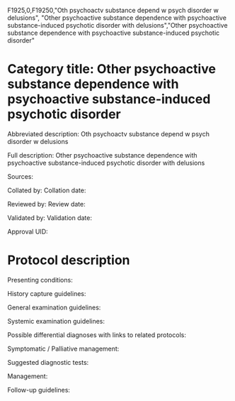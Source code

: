 F1925,0,F19250,"Oth psychoactv substance depend w psych disorder w delusions", "Other psychoactive substance dependence with psychoactive substance-induced psychotic disorder with delusions","Other psychoactive substance dependence with psychoactive substance-induced psychotic disorder"
# Category title: Other psychoactive substance dependence with psychoactive substance-induced psychotic disorder

Abbreviated description: Oth psychoactv substance depend w psych disorder w delusions

Full description: Other psychoactive substance dependence with psychoactive substance-induced psychotic disorder with delusions

Sources:

Collated by:
Collation date:

Reviewed by:
Review date:

Validated by:
Validation date:

Approval UID:

# Protocol description

Presenting conditions:

History capture guidelines:

General examination guidelines:

Systemic examination guidelines:

Possible differential diagnoses with links to related protocols:

Symptomatic / Palliative management:

Suggested diagnostic tests:

Management:

Follow-up guidelines:
